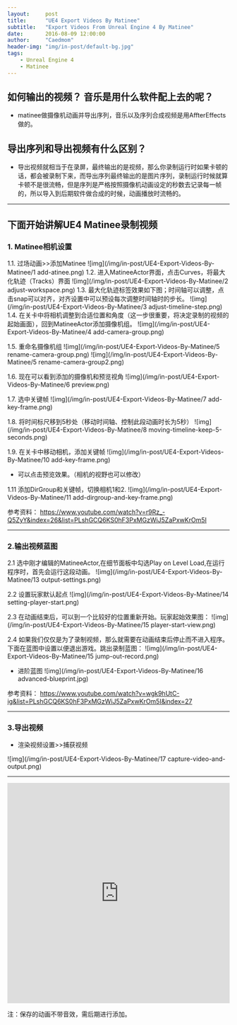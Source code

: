 ```yaml
---
layout:     post
title:      "UE4 Export Videos By Matinee"
subtitle:   "Export Videos From Unreal Engine 4 By Matinee"
date:       2016-08-09 12:00:00
author:     "Caedmom"
header-img: "img/in-post/default-bg.jpg"
tags:
    - Unreal Engine 4
    - Matinee
---
```



## 如何输出的视频？ 音乐是用什么软件配上去的呢？
* matinee做摄像机动画并导出序列，音乐以及序列合成视频是用AffterEffects做的。
 
## 导出序列和导出视频有什么区别？
* 导出视频就相当于在录屏，最终输出的是视频，那么你录制运行时如果卡顿的话，都会被录制下来，而导出序列最终输出的是图片序列，录制运行时候就算卡顿不是很流畅，但是序列是严格按照摄像机动画设定的秒数去记录每一帧的，所以导入到后期软件做合成的时候，动画播放时流畅的。

---

## 下面开始讲解UE4 Matinee录制视频

### 1. Matinee相机设置
 
1.1. 过场动画>>添加Matinee
![img](/img/in-post/UE4-Export-Videos-By-Matinee/1 add-atinee.png)
1.2. 进入MatineeActor界面，点击Curves，将最大化轨迹（Tracks）界面
![img](/img/in-post/UE4-Export-Videos-By-Matinee/2 adjust-workspace.png)
1.3. 最大化轨迹标签效果如下图；时间轴可以调整，点击snap可以对齐，对齐设置中可以预设每次调整时间轴时的步长。
![img](/img/in-post/UE4-Export-Videos-By-Matinee/3 adjust-timeline-step.png)
1.4. 在关卡中将相机调整到合适位置和角度（这一步很重要，将决定录制的视频的起始画面），回到MatineeActor添加摄像机组。
 ![img](/img/in-post/UE4-Export-Videos-By-Matinee/4 add-camera-group.png)
 
1.5. 重命名摄像机组
![img](/img/in-post/UE4-Export-Videos-By-Matinee/5 rename-camera-group.png)
![img](/img/in-post/UE4-Export-Videos-By-Matinee/5 rename-camera-group2.png) 

 
1.6. 现在可以看到添加的摄像机和预览视角
![img](/img/in-post/UE4-Export-Videos-By-Matinee/6 preview.png)
 
1.7. 选中关键帧
![img](/img/in-post/UE4-Export-Videos-By-Matinee/7 add-key-frame.png)

1.8. 将时间标尺移到5秒处（移动时间轴、控制此段动画时长为5秒）
![img](/img/in-post/UE4-Export-Videos-By-Matinee/8 moving-timeline-keep-5-seconds.png)

1.9. 在关卡中移动相机，添加关键帧
![img](/img/in-post/UE4-Export-Videos-By-Matinee/10 add-key-frame.png)
* 可以点击预览效果。（相机的视野也可以修改）

1.11 添加DirGroup和关键帧，切换相机1和2.
![img](/img/in-post/UE4-Export-Videos-By-Matinee/11 add-dirgroup-and-key-frame.png)
 
参考资料：
https://www.youtube.com/watch?v=r9Rz_-Q5ZyY&index=26&list=PLshGCQ6KS0hF3PxMGzWiJ5ZaPxwKrOm5I
 
---
 
### 2.输出视频蓝图
2.1 选中刚才编辑的MatineeActor,在细节面板中勾选Play on Level Load,在运行程序时，首先会运行这段动画。
![img](/img/in-post/UE4-Export-Videos-By-Matinee/13 output-settings.png)
 
2.2 设置玩家默认起点
![img](/img/in-post/UE4-Export-Videos-By-Matinee/14 setting-player-start.png)
 
2.3 在动画结束后，可以到一个比较好的位置重新开始。玩家起始效果图：
![img](/img/in-post/UE4-Export-Videos-By-Matinee/15 player-start-view.png)
 
2.4 如果我们仅仅是为了录制视频，那么就需要在动画结束后停止而不进入程序。下面在蓝图中设置以便退出游戏。跳出录制蓝图：
![img](/img/in-post/UE4-Export-Videos-By-Matinee/15 jump-out-record.png)
* 进阶蓝图 
![img](/img/in-post/UE4-Export-Videos-By-Matinee/16 advanced-blueprint.jpg)
 
参考资料：
https://www.youtube.com/watch?v=wgk9hUtC-ig&list=PLshGCQ6KS0hF3PxMGzWiJ5ZaPxwKrOm5I&index=27
 
---

### 3.导出视频
* 渲染视频设置>>捕获视频

![img](/img/in-post/UE4-Export-Videos-By-Matinee/17 capture-video-and-output.png)

---

<iframe frameborder="0" width="100%" height="498" src="https://v.qq.com/iframe/player.html?vid=m034717et3g&tiny=0&auto=0" allowfullscreen></iframe>

注：保存的动画不带音效，需后期进行添加。

